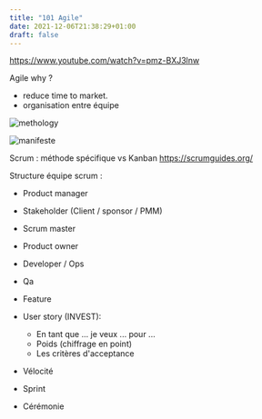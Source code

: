 ```yaml
---
title: "101 Agile"
date: 2021-12-06T21:38:29+01:00
draft: false
---
```

https://www.youtube.com/watch?v=pmz-BXJ3lnw


Agile why ?
- reduce time to market.
- organisation entre équipe 

![methology](/images/101-agile/agilevs.PNG)

![manifeste](/images/101-agile/principe.PNG)

Scrum : méthode spécifique vs Kanban
https://scrumguides.org/


Structure équipe scrum : 
- Product manager
- Stakeholder (Client / sponsor / PMM)
- Scrum master 
- Product owner
- Developer / Ops
- Qa

- Feature
- User story (INVEST): 
  - En tant que ... je veux ... pour ...
  - Poids (chiffrage en point)
  - Les critères d'acceptance
  
- Vélocité 


- Sprint 

- Cérémonie




